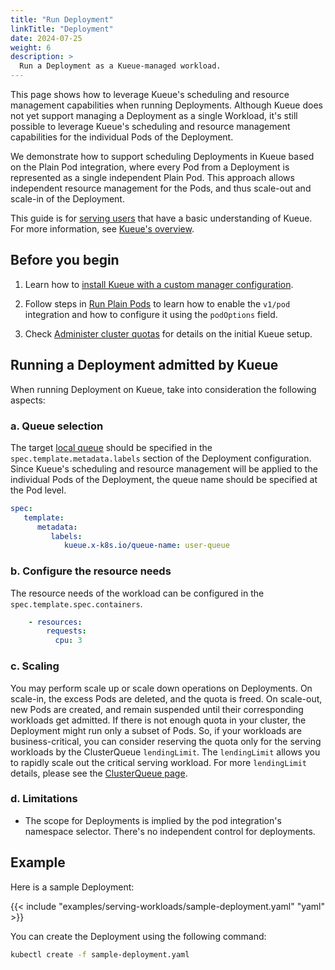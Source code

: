 ```yaml
---
title: "Run Deployment"
linkTitle: "Deployment"
date: 2024-07-25
weight: 6
description: >
  Run a Deployment as a Kueue-managed workload.
---
```


This page shows how to leverage Kueue's scheduling and resource management
capabilities when running Deployments.
Although Kueue does not yet support managing a Deployment as a single Workload, 
it's still possible to leverage Kueue's scheduling and resource management capabilities for the individual Pods of the Deployment.

We demonstrate how to support scheduling Deployments in Kueue based on the Plain Pod integration,
where every Pod from a Deployment is represented as a single independent Plain Pod.
This approach allows independent resource management for the Pods, and thus scale-out and scale-in of the Deployment.

This guide is for [serving users](/docs/tasks#serving-user) that have a basic understanding of Kueue.
For more information, see [Kueue's overview](/docs/overview).

## Before you begin

1. Learn how to [install Kueue with a custom manager configuration](/docs/installation/#install-a-custom-configured-released-version).

2. Follow steps in [Run Plain Pods](/docs/tasks/run/plain_pods/#before-you-begin)
to learn how to enable the `v1/pod` integration and how to configure it using the `podOptions` field.

3. Check [Administer cluster quotas](/docs/tasks/manage/administer_cluster_quotas) for details on the initial Kueue setup.

## Running a Deployment admitted by Kueue

When running Deployment on Kueue, take into consideration the following aspects:

### a. Queue selection

The target [local queue](/docs/concepts/local_queue) should be specified in the `spec.template.metadata.labels` section of the Deployment configuration. 
Since Kueue's scheduling and resource management will be applied to the individual Pods of the Deployment,
the queue name should be specified at the Pod level.

```yaml
spec:
   template:
      metadata:
         labels:
            kueue.x-k8s.io/queue-name: user-queue
```

### b. Configure the resource needs

The resource needs of the workload can be configured in the `spec.template.spec.containers`.

```yaml
    - resources:
        requests:
          cpu: 3
```

### c. Scaling

You may perform scale up or scale down operations on Deployments.
On scale-in, the excess Pods are deleted, and the quota is freed.
On scale-out, new Pods are created, and remain suspended until their corresponding workloads get admitted.
If there is not enough quota in your cluster, the Deployment might run only a subset of Pods. 
So, if your workloads are business-critical, 
you can consider reserving the quota only for the serving workloads by the ClusterQueue `lendingLimit`. 
The `lendingLimit` allows you to rapidly scale out the critical serving workload.
For more `lendingLimit` details, please see the [ClusterQueue page](docs/concepts/cluster_queue#lendinglimit).

### d. Limitations

- The scope for Deployments is implied by the pod integration's namespace selector. There's no independent control for deployments.

## Example

Here is a sample Deployment:

{{< include "examples/serving-workloads/sample-deployment.yaml" "yaml" >}}

You can create the Deployment using the following command:
```sh
kubectl create -f sample-deployment.yaml
```
